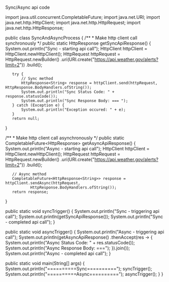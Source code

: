 Sync/Async api code



import java.util.concurrent.CompletableFuture;
import java.net.URI;
import java.net.http.HttpClient;
import java.net.http.HttpRequest;
import java.net.http.HttpResponse;


public class SyncAndAsyncProcess {
   /**
    * Make http client call synchronously
    */
   public static HttpResponse<String> getSyncApiResponse() {
       System.out.println("Sync - starting api call");
       HttpClient httpClient = HttpClient.newHttpClient();
       HttpRequest httpRequest = HttpRequest.newBuilder()
               .uri(URI.create("https://api.weather.gov/alerts?limit=2"))
               .build();


       try {
           // Sync method
           HttpResponse<String> response = httpClient.send(httpRequest, HttpResponse.BodyHandlers.ofString());
           System.out.println("Sync Status Code: " + response.statusCode());
           System.out.println("Sync Response Body: === ");
       } catch (Exception e) {
           System.out.println("Exception occured: " + e);
       }
       return null;
   }


   /**
    * Make http client call asynchronously
    */
   public static CompletableFuture<HttpResponse<String>> getAsyncApiResponse() {
       System.out.println("Async - starting api call");
       HttpClient httpClient = HttpClient.newHttpClient();
       HttpRequest httpRequest = HttpRequest.newBuilder()
               .uri(URI.create("https://api.weather.gov/alerts?limit=2"))
               .build();


       // Async method
       CompletableFuture<HttpResponse<String>> response = httpClient.sendAsync(httpRequest,
               HttpResponse.BodyHandlers.ofString());
       return response;
   }


   public static void syncTrigger() {
       System.out.println("Sync - triggering api call");
       System.out.println(getSyncApiResponse());
       System.out.println("Sync - completed api call");
   }


   public static void asyncTrigger() {
       System.out.println("Async - triggering api call");
       System.out.println(getAsyncApiResponse()
               .thenAccept(res -> {
                   System.out.println("Async Status Code: " + res.statusCode());
                   System.out.println("Async Response Body: ===");
               }).join());
       System.out.println("Async - completed api call");
   }


   public static void main(String[] args) {
       System.out.println("==========Sync==========");
       syncTrigger();
       System.out.println("==========Async==========");
       asyncTrigger();
   }
}

